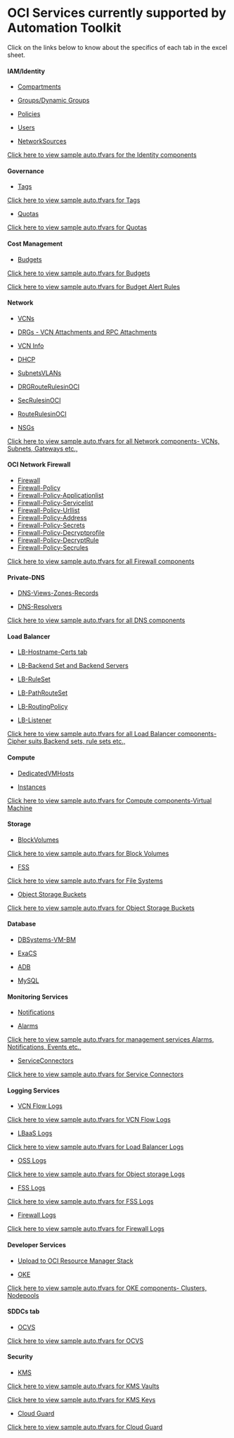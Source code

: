 
# OCI Services currently supported by Automation Toolkit

Click on the links below to know about the specifics of each tab in the excel sheet.

#### IAM/Identity

 - [Compartments](tabs.md#compartments-tab)

 - [Groups/Dynamic Groups](tabs.md#groups-tab)
  
 - [Policies](tabs.md#policies-tab)

 - [Users](tabs.md#users-tab)

 - [NetworkSources](tabs.md#network-sources-tab)

<a href="../terraform/identity"> Click here to view sample auto.tfvars for the Identity components</a> 
	


#### Governance

 - [Tags](tabs.md#tags-tab)

<a href="../terraform/governance/#1-tag-namespaces">Click here to view sample auto.tfvars for Tags</a> 

 - [Quotas](tabs.md#quotas-tab)

<a href="../terraform/governance/#4-quotas">Click here to view sample auto.tfvars for Quotas </a>


#### Cost Management

- [Budgets](tabs.md#budgets-tab)

<a href="../terraform/costmanagement/#budgets">Click here to view sample auto.tfvars for Budgets </a> 
   
<a href="../terraform/costmanagement/#budget-alert-rules">Click here to view sample auto.tfvars for Budget Alert Rules</a>



#### Network
  
 - [VCNs](tabs.md#a-vcns-tab)
  
 - [DRGs - VCN Attachments and RPC Attachments](tabs.md#b-drgs-tab)
  
 - [VCN Info](tabs.md#c-vcn-info-tab)
  
 - [DHCP](tabs.md#d-dhcp-tab)
  
 - [SubnetsVLANs](tabs.md#e-subnetsvlans-tab)
 
 - [DRGRouteRulesinOCI](tabs.md#f-rules)

 - [SecRulesinOCI](tabs.md#f-rules)

 - [RouteRulesinOCI](tabs.md#f-rules)

 - [NSGs](tabs.md#g-nsgs)
 
  

<a href="../terraform/network">Click here to view sample auto.tfvars for all Network components- VCNs, Subnets, Gateways etc.,</a> 

#### OCI Network Firewall

 - [Firewall](tabs.md#firewall-tabs)
 - [Firewall-Policy](tabs.md#firewall-tabs)
 - [Firewall-Policy-Applicationlist](tabs.md#firewall-tabs)
 - [Firewall-Policy-Servicelist](tabs.md#firewall-tabs)
 - [Firewall-Policy-Urllist](tabs.md#firewall-tabs)
 - [Firewall-Policy-Address](tabs.md#firewall-tabs)
 - [Firewall-Policy-Secrets](tabs.md#firewall-tabs)
 - [Firewall-Policy-Decryptprofile](tabs.md#firewall-tabs)
 - [Firewall-Policy-DecryptRule](tabs.md#firewall-tabs)
 - [Firewall-Policy-Secrules](tabs.md#firewall-tabs)

<a href="../terraform/firewall">Click here to view sample auto.tfvars for all Firewall components</a>    

#### Private-DNS
  
 - [DNS-Views-Zones-Records](tabs.md#dns-views-zones-records-tab)
  
 - [DNS-Resolvers](tabs.md#dns-resolvers-tab)
  

<a href="../terraform/dns">Click here to view sample auto.tfvars for all DNS components </a> 

#### Load Balancer

 - [LB-Hostname-Certs tab](tabs.md#lb-hostname-certs-tab)
 
 - [LB-Backend Set and Backend Servers](tabs.md#lb-backend-set-and-backend-servers-tab)
 
 - [LB-RuleSet](tabs.md#lb-ruleset-tab)
 
 - [LB-PathRouteSet](tabs.md#lb-path-route-set-tab)
 
 - [LB-RoutingPolicy](tabs.md#lb-routing-policy-tab)
 
 - [LB-Listener](tabs.md#lb-listeners-tab)

<a href="../terraform/loadbalancer">Click here to view sample auto.tfvars for all Load Balancer components- Cipher suits,Backend sets, rule sets etc.,</a>


#### Compute
 
 - [DedicatedVMHosts](tabs.md#dedicatedvmhosts-tab)
 
 - [Instances](tabs.md#instances-tab)

<a href="../terraform/compute">Click here to view sample auto.tfvars for Compute components-Virtual Machine</a> 

 
#### Storage
 
 - [BlockVolumes](tabs.md#blockvolumes-tab)
 
 <a href="../terraform/storage#block-volumes">Click here to view sample auto.tfvars for Block Volumes </a> 

 - [FSS](tabs.md#fss-tab)

 <a href="../terraform/storage#fss">Click here to view sample auto.tfvars for File Systems </a> 
 
 - [Object Storage Buckets](tabs.md#buckets-tab)
 
 <a href="../terraform/storage#buckets">Click here to view sample auto.tfvars for Object Storage Buckets</a> 
 

#### Database
 - [DBSystems-VM-BM](tabs.md#dbsystems-vm-bm-tab)
 
 - [ExaCS](tabs.md#exacs)
 
 - [ADB](tabs.md#adb-tab)

 - [MySQL](tabs.md#mysql-tabs)
 
 
#### Monitoring Services
 
 - [Notifications](tabs.md#notifications-tab)
 
 - [Alarms](tabs.md#alarms-tab)

<a href="../terraform/managementservices">Click here to view sample auto.tfvars for management services Alarms, Notifications, Events etc.,</a> 
 
 - [ServiceConnectors](tabs.md#serviceconnectors-tab) 


<a href="../terraform/sch">Click here to view sample auto.tfvars for Service Connectors</a> 

 
#### Logging Services
 
 - [VCN Flow Logs]( tabs.md#vcn-flow-logs)

<a href="../terraform/logging#vcn-flow-logs">Click here to view sample auto.tfvars for VCN Flow Logs </a> 

 - [LBaaS Logs]( tabs.md#lbaas-logs)

<a href="../terraform/logging#load-balancer-logs">Click here to view sample auto.tfvars for Load Balancer Logs </a> 

 - [OSS Logs]( tabs.md#oss-logs)

<a href="../terraform/logging#object-storage-logs">Click here to view sample auto.tfvars for Object storage Logs </a> 
 
 - [FSS Logs]( tabs.md#fss-logs)
  
<a href="../terraform/logging#nfs-logs">Click here to view sample auto.tfvars for FSS Logs </a> 

 - [Firewall Logs]( tabs.md#firewall-logs)

<a href="../terraform/logging#firewall-logs">Click here to view sample auto.tfvars for Firewall Logs </a> 


#### Developer Services
 - [Upload to OCI Resource Manager Stack](../resource-manager-upload)
 
 - [OKE]( tabs.md#oke-tab)

<a href="../terraform/oke">Click here to view sample auto.tfvars for OKE components- Clusters, Nodepools</a> 


#### SDDCs tab
 
 - [OCVS]( tabs.md#sddcs-tab)
   
<a href="../terraform/sddc">Click here to view sample auto.tfvars for OCVS </a> 


#### Security

- [KMS](tabs.md#kms-tab)

<a href="../terraform/security/#1vaults">Click here to view sample auto.tfvars for KMS Vaults </a> 

<a href="../terraform/security/#2keys">Click here to view sample auto.tfvars for KMS Keys </a> 


- [Cloud Guard](tabs.md#cloud-guard)

<a href="../terraform/security/#cloud-guard">Click here to view sample auto.tfvars for Cloud Guard </a> 


